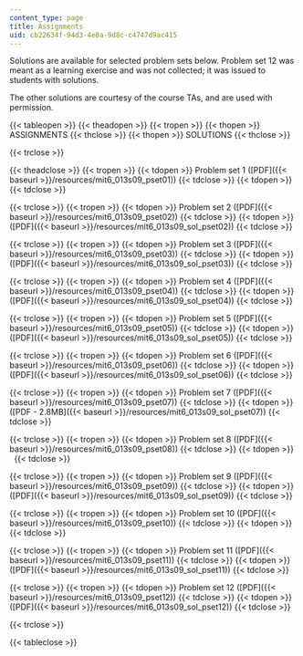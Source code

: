 ```yaml
---
content_type: page
title: Assignments
uid: cb22634f-94d3-4e0a-9d8c-c4747d9ac415
---
```


Solutions are available for selected problem sets below. Problem set 12 was meant as a learning exercise and was not collected; it was issued to students with solutions.

The other solutions are courtesy of the course TAs, and are used with permission.

{{< tableopen >}}
{{< theadopen >}}
{{< tropen >}}
{{< thopen >}}
ASSIGNMENTS
{{< thclose >}}
{{< thopen >}}
SOLUTIONS
{{< thclose >}}

{{< trclose >}}

{{< theadclose >}}
{{< tropen >}}
{{< tdopen >}}
Problem set 1 ([PDF]({{< baseurl >}}/resources/mit6_013s09_pset01))
{{< tdclose >}}
{{< tdopen >}}
 
{{< tdclose >}}

{{< trclose >}}
{{< tropen >}}
{{< tdopen >}}
Problem set 2 ([PDF]({{< baseurl >}}/resources/mit6_013s09_pset02))
{{< tdclose >}}
{{< tdopen >}}
([PDF]({{< baseurl >}}/resources/mit6_013s09_sol_pset02))
{{< tdclose >}}

{{< trclose >}}
{{< tropen >}}
{{< tdopen >}}
Problem set 3 ([PDF]({{< baseurl >}}/resources/mit6_013s09_pset03))
{{< tdclose >}}
{{< tdopen >}}
([PDF]({{< baseurl >}}/resources/mit6_013s09_sol_pset03))
{{< tdclose >}}

{{< trclose >}}
{{< tropen >}}
{{< tdopen >}}
Problem set 4 ([PDF]({{< baseurl >}}/resources/mit6_013s09_pset04))
{{< tdclose >}}
{{< tdopen >}}
([PDF]({{< baseurl >}}/resources/mit6_013s09_sol_pset04))
{{< tdclose >}}

{{< trclose >}}
{{< tropen >}}
{{< tdopen >}}
Problem set 5 ([PDF]({{< baseurl >}}/resources/mit6_013s09_pset05))
{{< tdclose >}}
{{< tdopen >}}
([PDF]({{< baseurl >}}/resources/mit6_013s09_sol_pset05))
{{< tdclose >}}

{{< trclose >}}
{{< tropen >}}
{{< tdopen >}}
Problem set 6 ([PDF]({{< baseurl >}}/resources/mit6_013s09_pset06))
{{< tdclose >}}
{{< tdopen >}}
([PDF]({{< baseurl >}}/resources/mit6_013s09_sol_pset06))
{{< tdclose >}}

{{< trclose >}}
{{< tropen >}}
{{< tdopen >}}
Problem set 7 ([PDF]({{< baseurl >}}/resources/mit6_013s09_pset07))
{{< tdclose >}}
{{< tdopen >}}
([PDF - 2.8MB]({{< baseurl >}}/resources/mit6_013s09_sol_pset07))
{{< tdclose >}}

{{< trclose >}}
{{< tropen >}}
{{< tdopen >}}
Problem set 8 ([PDF]({{< baseurl >}}/resources/mit6_013s09_pset08))
{{< tdclose >}}
{{< tdopen >}}
 
{{< tdclose >}}

{{< trclose >}}
{{< tropen >}}
{{< tdopen >}}
Problem set 9 ([PDF]({{< baseurl >}}/resources/mit6_013s09_pset09))
{{< tdclose >}}
{{< tdopen >}}
([PDF]({{< baseurl >}}/resources/mit6_013s09_sol_pset09))
{{< tdclose >}}

{{< trclose >}}
{{< tropen >}}
{{< tdopen >}}
Problem set 10 ([PDF]({{< baseurl >}}/resources/mit6_013s09_pset10))
{{< tdclose >}}
{{< tdopen >}}
 
{{< tdclose >}}

{{< trclose >}}
{{< tropen >}}
{{< tdopen >}}
Problem set 11 ([PDF]({{< baseurl >}}/resources/mit6_013s09_pset11))
{{< tdclose >}}
{{< tdopen >}}
([PDF]({{< baseurl >}}/resources/mit6_013s09_sol_pset11))
{{< tdclose >}}

{{< trclose >}}
{{< tropen >}}
{{< tdopen >}}
Problem set 12 ([PDF]({{< baseurl >}}/resources/mit6_013s09_pset12))
{{< tdclose >}}
{{< tdopen >}}
([PDF]({{< baseurl >}}/resources/mit6_013s09_sol_pset12))
{{< tdclose >}}

{{< trclose >}}

{{< tableclose >}}